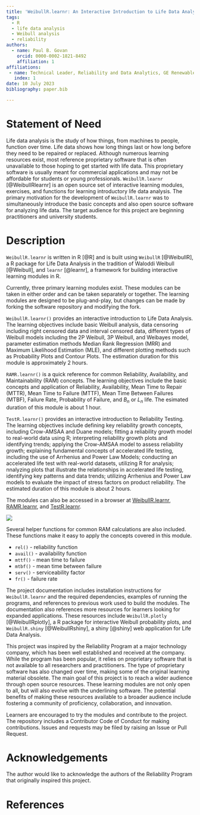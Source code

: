 ```yaml
---
title: 'WeibullR.learnr: An Interactive Introduction to Life Data Analysis'
tags:
  - R
  - life data analysis
  - Weibull analysis
  - reliability
authors:
  - name: Paul B. Govan
    orcid: 0000-0002-1821-8492
    affiliation: 1
affiliations:
 - name: Technical Leader, Reliability and Data Analytics, GE Renewable Energy
   index: 1
date: 10 July 2023
bibliography: paper.bib

---
```


# Statement of Need

Life data analysis is the study of how things, from machines to people, function over time. Life data shows how long things last or how long before they need to be repaired or replaced. Although numerous learning resources exist, most reference proprietary software that is often unavailable to those hoping to get started with life data. This proprietary software is usually meant for commercial applications and may not be affordable for students or young professionals. `WeibullR.learnr` [@WeibullRlearnr] is an open source set of interactive learning modules, exercises, and functions for learning introductory life data analysis. The primary motivation for the development of `WeibullR.learnr` was to simultaneously introduce the basic concepts and also open source software for analyzing life data. The target audience for this project are beginning practitioners and university students. 

# Description

`WeibullR.learnr` is written in R [@R] and is built using `WeibullR` [@WeibullR], a R package for Life Data Analysis in the tradition of Waloddi Weibull [@Weibull], and `learnr` [@learnr], a framework for building interactive learning modules in R.

Currently, three primary learning modules exist. These modules can be taken in either order and can be taken separately or together. The learning modules are designed to be plug-and-play, but changes can be made by forking the software repository and modifying the fork.

`WeibullR.learnr()` provides an interactive introduction to Life Data Analysis. The learning objectives include basic Weibull analysis, data censoring including right censored data and interval censored data, different types of Weibull models including the 2P Weibull, 3P Weibull, and Weibayes model, parameter estimation methods Median Rank Regression (MRR) and Maximum Likelihood Estimation (MLE), and different plotting methods such as Probability Plots and Contour Plots. The estimation duration for this module is approximately 2 hours. 

`RAMR.learnr()` is a quick reference for common Reliability, Availability, and Maintainability (RAM) concepts. The learning objectives include the basic concepts and application of Reliability, Availability, Mean Time to Repair (MTTR), Mean Time to Failure (MTTF), Mean Time Between Failures (MTBF), Failure Rate, Probability of Failure, and $B_n$ or $L_n$ life. The esimated duration of this module is about 1 hour.

`TestR.learnr()` provides an interactive introduction to Reliability Testing. The learning objectives include defining key reliability growth concepts, including Crow-AMSAA and Duane models; fitting a reliability growth model to real-world data using R; interpreting reliability growth plots and identifying trends; applying the Crow-AMSAA model to assess reliability growth; explaining fundamental concepts of accelerated life testing, including the use of Arrhenius and Power Law Models; conducting an accelerated life test with real-world datasets, utilizing R for analysis; nnalyzing plots that illustrate the relationships in accelerated life testing, identifying key patterns and data trends; utilizing Arrhenius and Power Law models to evaluate the impact of stress factors on product reliability. The estimated duration of this module is about 2 hours.

The modules can also be accessed in a browser at [WeibullR.learnr](https://paulgovan.shinyapps.io/weibullrlearnr/),  [RAMR.learnr](https://paulgovan.shinyapps.io/ramrlearnr/), and [TestR.learnr](https://govan.shinyapps.io/TestRlearnr/).

![](https://github.com/paulgovan/WeibullR.learnr/blob/master/inst/paper/WeibullRlearnr.png?raw=true)<!-- -->

Several helper functions for common RAM calculations are also included. These functions make it easy to apply the concepts covered in this module.

* `rel()` - reliability function
* `avail()` - availability function
* `mttf()` - mean time to failure
* `mtbf()` - mean time between failure
* `serv()` - serviceability factor
* `fr()` - failure rate

The project documentation includes installation instructions for `WeibullR.learnr` and the required dependencies, examples of running the programs, and references to previous work used to build the modules. The documentation also references more resources for learners looking for expanded applications. These resources include `WeibullR.plotly` [@WeibullRplotly], a R package for interactive Weibull probability plots, and `WeibullR.shiny` [@WeibullRshiny], a shiny [@shiny] web application for Life Data Analysis.

This project was inspired by the Reliability Program at a major technology company, which has been well established and received at the company. While the program has been popular, it relies on proprietary software that is not available to all researchers and practitioners. The type of proprietary software has also changed over time, making some of the original learning material obsolete. The main goal of this project is to reach a wider audience through open source resources. These learning modules are not only open to all, but will also evolve with the underlining software. The potential benefits of making these resources available to a broader audience include fostering a community of proficiency, collaboration, and innovation.

Learners are encouraged to try the modules and contribute to the project. The repository includes a Contributor Code of Conduct for making contributions. Issues and requests may be filed by raising an Issue or Pull Request.

# Acknowledgements

The author would like to acknowledge the authors of the Reliability Program that originally inspired this project.  

# References
